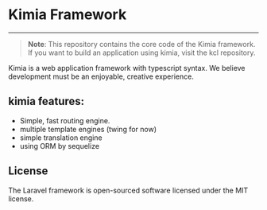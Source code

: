 # Kimia Framework
-----------------------

> **Note**: This repository contains the core code of the Kimia framework. If you want to build an application using kimia, visit the kcl repository.

Kimia is a web application framework with typescript syntax. We believe development must be an enjoyable, creative experience.

## kimia features:

- Simple, fast routing engine.
- multiple template engines (twing for now)
- simple translation engine
- using ORM by sequelize

## License
The Laravel framework is open-sourced software licensed under the MIT license.